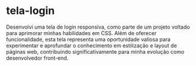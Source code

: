 # tela-login
Desenvolvi uma tela de login responsiva, como parte de um projeto voltado para aprimorar minhas habilidades em CSS. Além de oferecer funcionalidade, esta tela representa uma oportunidade valiosa para experimentar e aprofundar o conhecimento em estilização e layout de páginas web, contribuindo significativamente para minha evolução como desenvolvedor front-end.

